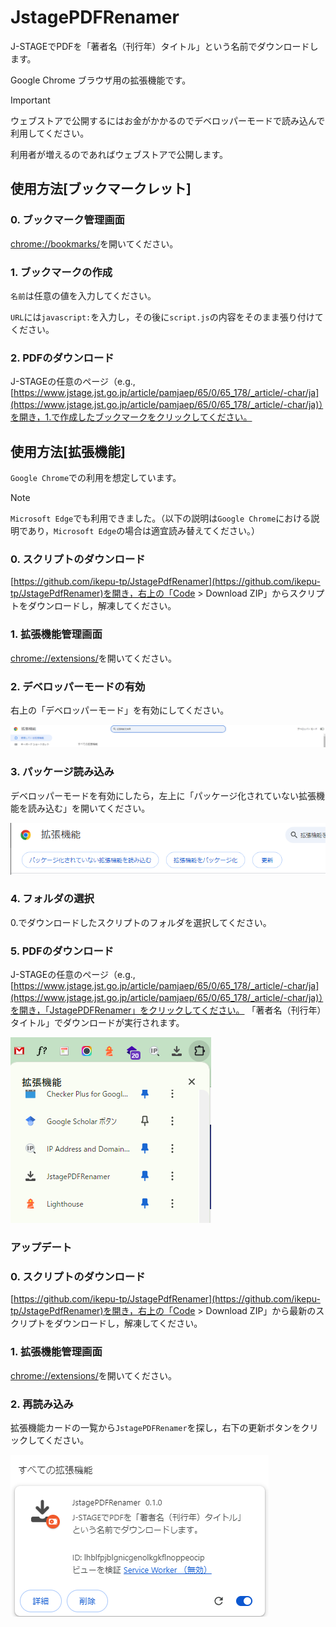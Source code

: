 # JstagePDFRenamer

J-STAGEでPDFを「著者名（刊行年）タイトル」という名前でダウンロードします。

Google Chrome ブラウザ用の拡張機能です。

> [!IMPORTANT]
> ウェブストアで公開するにはお金がかかるのでデベロッパーモードで読み込んで利用してください。
> 
> 利用者が増えるのであればウェブストアで公開します。

## 使用方法[ブックマークレット]

### 0. ブックマーク管理画面

[chrome://bookmarks/](chrome://bookmarks/)を開いてください。

### 1. ブックマークの作成

`名前`は任意の値を入力してください。

`URL`には`javascript:`を入力し，その後に`script.js`の内容をそのまま張り付けてください。

### 2. PDFのダウンロード

J-STAGEの任意のページ（e.g., [https://www.jstage.jst.go.jp/article/pamjaep/65/0/65_178/_article/-char/ja](https://www.jstage.jst.go.jp/article/pamjaep/65/0/65_178/_article/-char/ja)）を開き，1.で作成したブックマークをクリックしてください。

## 使用方法[拡張機能]

`Google Chrome`での利用を想定しています。

> [!NOTE]
> `Microsoft Edge`でも利用できました。（以下の説明は`Google Chrome`における説明であり，`Microsoft Edge`の場合は適宜読み替えてください。）

### 0. スクリプトのダウンロード

[https://github.com/ikepu-tp/JstagePdfRenamer](https://github.com/ikepu-tp/JstagePdfRenamer)を開き，右上の「Code > Download ZIP」からスクリプトをダウンロードし，解凍してください。

### 1. 拡張機能管理画面

[chrome://extensions/](chrome://extensions/)を開いてください。

### 2. デベロッパーモードの有効

右上の「デベロッパーモード」を有効にしてください。

![デベロッパーモードの有効](img/2_able_developer_mode.png)

### 3. パッケージ読み込み

デベロッパーモードを有効にしたら，左上に「パッケージ化されていない拡張機能を読み込む」を開いてください。

![パッケージ読み込み](img/3_read_package.png)

### 4. フォルダの選択

0.でダウンロードしたスクリプトのフォルダを選択してください。

### 5. PDFのダウンロード

J-STAGEの任意のページ（e.g., [https://www.jstage.jst.go.jp/article/pamjaep/65/0/65_178/_article/-char/ja](https://www.jstage.jst.go.jp/article/pamjaep/65/0/65_178/_article/-char/ja)）を開き，「JstagePDFRenamer」をクリックしてください。
「著者名（刊行年）タイトル」でダウンロードが実行されます。

![拡張機能のクリック](img/5_download_pdf.png)

### アップデート

### 0. スクリプトのダウンロード

[https://github.com/ikepu-tp/JstagePdfRenamer](https://github.com/ikepu-tp/JstagePdfRenamer)を開き，右上の「Code > Download ZIP」から最新のスクリプトをダウンロードし，解凍してください。

### 1. 拡張機能管理画面

[chrome://extensions/](chrome://extensions/)を開いてください。

### 2. 再読み込み

拡張機能カードの一覧から`JstagePDFRenamer`を探し，右下の更新ボタンをクリックしてください。

![拡張期のカード](img/update_2_card.png)
